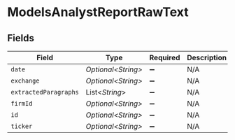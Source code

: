# ModelsAnalystReportRawText


## Fields

| Field                 | Type                  | Required              | Description           |
| --------------------- | --------------------- | --------------------- | --------------------- |
| `date`                | *Optional\<String>*   | :heavy_minus_sign:    | N/A                   |
| `exchange`            | *Optional\<String>*   | :heavy_minus_sign:    | N/A                   |
| `extractedParagraphs` | List\<*String*>       | :heavy_minus_sign:    | N/A                   |
| `firmId`              | *Optional\<String>*   | :heavy_minus_sign:    | N/A                   |
| `id`                  | *Optional\<String>*   | :heavy_minus_sign:    | N/A                   |
| `ticker`              | *Optional\<String>*   | :heavy_minus_sign:    | N/A                   |